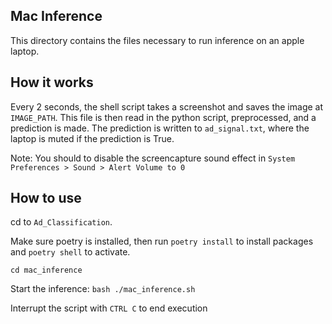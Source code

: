 ## Mac Inference

This directory contains the files necessary to run inference on an apple laptop.

## How it works

Every 2 seconds, the shell script takes a screenshot and saves the image at `IMAGE_PATH`. This file is then read in the python script, preprocessed, and a prediction is made. The prediction is written to `ad_signal.txt`, where the laptop is muted if the prediction is True.

Note: You should to disable the screencapture sound effect in `System Preferences > Sound > Alert Volume to 0`

## How to use

cd to `Ad_Classification`.

Make sure poetry is installed, then run `poetry install` to install packages and `poetry shell` to activate. 

`cd mac_inference`

Start the inference: `bash ./mac_inference.sh`

Interrupt the script with `CTRL C` to end execution
